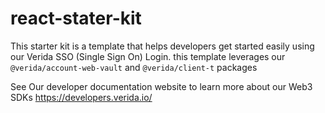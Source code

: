 # react-stater-kit

This starter kit is a template that helps developers get started easily using our Verida SSO (Single Sign On) Login. this template leverages our `@verida/account-web-vault` and `@verida/client-t` packages


See Our developer documentation website to learn more about our Web3 SDKs <https://developers.verida.io/>
